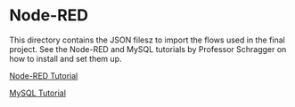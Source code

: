 # Node-RED

This directory contains the JSON filesz to import the flows used in the final project.
See the Node-RED and MySQL tutorials by Professor Schragger on how to install and set them up.

[Node-RED Tutorial](https://github.com/pschragger/VU_IOT_2022_Final_Project/tree/main/Installation_Tutorials/NodeRed_installation_Tutorial)

[MySQL Tutorial](https://github.com/pschragger/VU_IOT_2022_Final_Project/tree/main/Installation_Tutorials/MYSQL_Installation_Tutorial)

